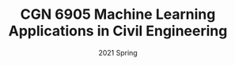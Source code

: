 ---
title: "CGN 6905 Machine Learning Applications in Civil Engineering"
collection: teaching
type: "Teaching Assistant"
permalink: /teaching/2021-CGN6905
venue: "University of Florida"
date: 2021 Spring
location: "Gainesville, FL"
---